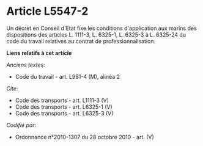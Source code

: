 # Article L5547-2

Un décret en Conseil d'Etat fixe les conditions d'application aux marins des dispositions des articles L. 1111-3, L. 6325-1,
L. 6325-3 à L. 6325-24 du code du travail relatives au contrat de professionnalisation.

**Liens relatifs à cet article**

_Anciens textes_:

  - Code du travail - art. L981-4 (M), alinéa 2

_Cite_:

  - Code des transports - art. L1111-3 (V)
  - Code des transports - art. L6325-1 (V)
  - Code des transports - art. L6325-3 (V)

_Codifié par_:

  - Ordonnance n°2010-1307 du 28 octobre 2010 - art. (V)
